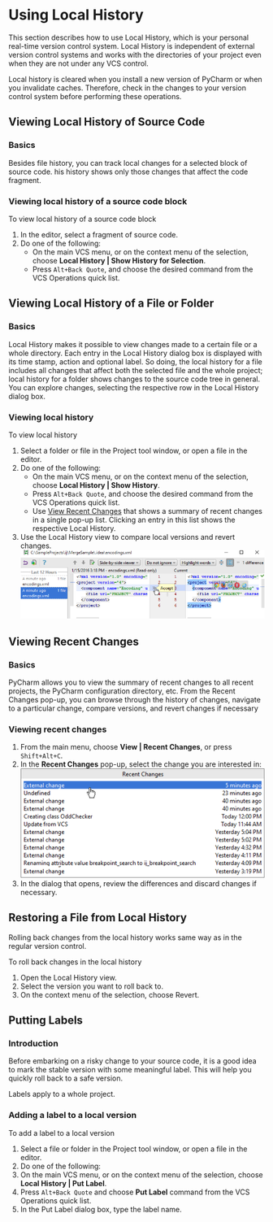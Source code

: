 # Using Local History

This section describes how to use Local History, which is your personal real-time version control system. Local History is independent of external version control systems and works with the directories of your project even when they are not under any VCS control.

Local history is cleared when you install a new version of PyCharm or when you invalidate caches. Therefore, check in the changes to your version control system before performing these operations.

## Viewing Local History of Source Code

### Basics

Besides file history, you can track local changes for a selected block of source code. his history shows only those changes that affect the code fragment.

### Viewing local history of a source code block

To view local history of a source code block

1. In the editor, select a fragment of source code.
2. Do one of the following:
    * On the main VCS menu, or on the context menu of the selection, choose **Local History | Show History for Selection**.
    * Press `Alt+Back Quote`, and choose the desired command from the VCS Operations quick list.

## Viewing Local History of a File or Folder

### Basics

Local History makes it possible to view changes made to a certain file or a whole directory. Each entry in the Local History dialog box is displayed with its time stamp, action and optional label. So doing, the local history for a file includes all changes that affect both the selected file and the whole project; local history for a folder shows changes to the source code tree in general. You can explore changes, selecting the respective row in the Local History dialog box.

### Viewing local history

To view local history

1. Select a folder or file in the Project tool window, or open a file in the editor.
2. Do one of the following:
    * On the main VCS menu, or on the context menu of the selection, choose **Local History | Show History**.
    * Press `Alt+Back Quote`, and choose the desired command from the VCS Operations quick list.
    * Use [View Recent Changes]() that shows a summary of recent changes in a single pop-up list. Clicking an entry in this list shows the respective Local History.
3. Use the Local History view to compare local versions and revert changes.
    ![Local history view to compare, accept, and/or reject local changes](images/lvcViewHistoryDiff.png)

## Viewing Recent Changes

### Basics

PyCharm allows you to view the summary of recent changes to all recent projects, the PyCharm configuration directory, etc. From the Recent Changes pop-up, you can browse through the history of changes, navigate to a particular change, compare versions, and revert changes if necessary

### Viewing recent changes

1. From the main menu, choose **View | Recent Changes**, or press `Shift+Alt+C`.
2. In the **Recent Changes** pop-up, select the change you are interested in:
    ![Selecting a recent change](images/recentChanges.png)
3. In the dialog that opens, review the differences and discard changes if necessary.

## Restoring a File from Local History

Rolling back changes from the local history works same way as in the regular version control.

To roll back changes in the local history

1. Open the Local History view.
2. Select the version you want to roll back to.
3. On the context menu of the selection, choose Revert.

## Putting Labels

### Introduction

Before embarking on a risky change to your source code, it is a good idea to mark the stable version with some meaningful label. This will help you quickly roll back to a safe version.

Labels apply to a whole project.

### Adding a label to a local version

To add a label to a local version

1. Select a file or folder in the Project tool window, or open a file in the editor.
2. Do one of the following:
3. On the main VCS menu, or on the context menu of the selection, choose **Local History | Put Label**.
4. Press `Alt+Back Quote` and choose **Put Label** command from the VCS Operations quick list.
5. In the Put Label dialog box, type the label name.
